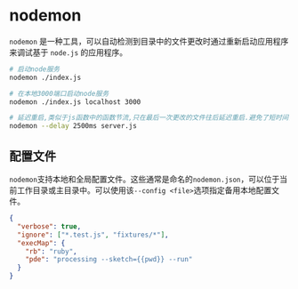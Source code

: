 # nodemon

`nodemon` 是一种工具，可以自动检测到目录中的文件更改时通过重新启动应用程序来调试基于 `node.js` 的应用程序。

```sh
# 启动node服务
nodemon ./index.js

# 在本地3000端口启动node服务
nodemon ./index.js localhost 3000

# 延迟重启,类似于js函数中的函数节流,只在最后一次更改的文件往后延迟重启.避免了短时间多次重启的局面.
nodemon --delay 2500ms server.js

```

## 配置文件

`nodemon`支持本地和全局配置文件。这些通常是命名的`nodemon.json`，可以位于当前工作目录或主目录中。可以使用该`--config <file>`选项指定备用本地配置文件。

```json
{
  "verbose": true,
  "ignore": ["*.test.js", "fixtures/*"],
  "execMap": {
    "rb": "ruby",
    "pde": "processing --sketch={{pwd}} --run"
  }
}
```
